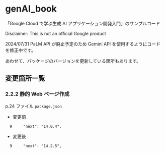 # genAI_book

「Google Cloud で学ぶ生成 AI アプリケーション開発入門」のサンプルコード

Disclaimer: This is not an official Google product

2024/07/31 PaLM API が廃止予定のため Gemini API を使用するようにコードを修正中です。

あわせて、パッケージのバージョンを更新している箇所もあります。

## 変更箇所一覧

### 2.2.2 静的 Web ページ作成
 p.24 ファイル `package.json`
- 変更前
```
  9     "next": "14.0.4",
```
- 変更後
```
  9     "next": "14.2.5",
```
